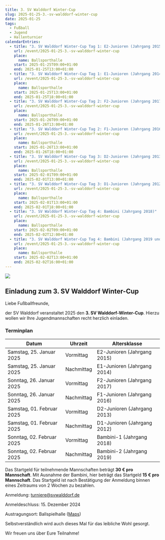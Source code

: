 ```yaml
---
title: 3. SV Walddorf Winter-Cup
slug: 2025-01-25-3.-sv-walddorf-winter-cup
date: 2025-01-25
tags:
  - Fußball
  - Jugend
  - Hallenturnier
calendarEntries:
  - title: "3. SV Walddorf Winter-Cup Tag 1: E2-Junioren (Jahrgang 2015)"
    url: /event/2025-01-25-3.-sv-walddorf-winter-cup
    place:
      name: Ballsporthalle
    start: 2025-01-25T09:00+01:00
    end: 2025-01-25T13:00+01:00
  - title: "3. SV Walddorf Winter-Cup Tag 1: E1-Junioren (Jahrgang 2014)"
    url: /event/2025-01-25-3.-sv-walddorf-winter-cup
    place:
      name: Ballsporthalle
    start: 2025-01-25T13:00+01:00
    end: 2025-01-25T18:00+01:00
  - title: "3. SV Walddorf Winter-Cup Tag 2: F2-Junioren (Jahrgang 2017)"
    url: /event/2025-01-25-3.-sv-walddorf-winter-cup
    place:
      name: Ballsporthalle
    start: 2025-01-26T09:00+01:00
    end: 2025-01-26T13:00+01:00
  - title: "3. SV Walddorf Winter-Cup Tag 2: F1-Junioren (Jahrgang 2016)"
    url: /event/2025-01-25-3.-sv-walddorf-winter-cup
    place:
      name: Ballsporthalle
    start: 2025-01-26T13:00+01:00
    end: 2025-01-26T18:00+01:00
  - title: "3. SV Walddorf Winter-Cup Tag 3: D2-Junioren (Jahrgang 2013)"
    url: /event/2025-01-25-3.-sv-walddorf-winter-cup
    place:
      name: Ballsporthalle
    start: 2025-02-01T09:00+01:00
    end: 2025-02-01T13:00+01:00
  - title: "3. SV Walddorf Winter-Cup Tag 3: D1-Junioren (Jahrgang 2012)"
    url: /event/2025-01-25-3.-sv-walddorf-winter-cup
    place:
      name: Ballsporthalle
    start: 2025-02-01T13:00+01:00
    end: 2025-02-01T18:00+01:00
  - title: "3. SV Walddorf Winter-Cup Tag 4: Bambini (Jahrgang 2018)"
    url: /event/2025-01-25-3.-sv-walddorf-winter-cup
    place:
      name: Ballsporthalle
    start: 2025-02-02T09:00+01:00
    end: 2025-02-02T12:00+01:00
  - title: "3. SV Walddorf Winter-Cup Tag 4: Bambini (Jahrgang 2019 und jünger)"
    url: /event/2025-01-25-3.-sv-walddorf-winter-cup
    place:
      name: Ballsporthalle
    start: 2025-02-02T13:00+01:00
    end: 2025-02-02T16:00+01:00
---
```

![](/media/2025/2025-01-25-3.-svw-wintercup-flyer.png)

## Einladung zum 3. SV Walddorf Winter-Cup

Liebe Fußballfreunde,

der SV Walddorf veranstaltet 2025 den **3. SV Walddorf-Winter-Cup**. Hierzu wollen wir Ihre Jugendmannschaften recht herzlich einladen.

### Terminplan

| Datum                     | Uhrzeit    | Altersklasse                |
|---------------------------|------------|-----------------------------|
| Samstag, 25. Januar 2025  | Vormittag  | E2-Junioren (Jahrgang 2015) |
| Samstag, 25. Januar 2025  | Nachmittag | E1-Junioren (Jahrgang 2014) |
| Sonntag, 26. Januar 2025  | Vormittag  | F2-Junioren (Jahrgang 2017) |
| Sonntag, 26. Januar 2025  | Nachmittag | F1-Junioren (Jahrgang 2016) |
| Samstag, 01. Februar 2025 | Vormittag  | D2-Junioren (Jahrgang 2013) |
| Samstag, 01. Februar 2025 | Nachmittag | D1-Junioren (Jahrgang 2012) |
| Sonntag, 02. Februar 2025 | Vormittag  | Bambini-1 (Jahrgang 2018)   |
| Sonntag, 02. Februar 2025 | Nachmittag | Bambini-2 (Jahrgang 2019)   |

Das Startgeld für teilnehmende Mannschaften beträgt **30 € pro Mannschaft**. Mit Ausnahme der Bambini, hier beträgt das
Startgeld **15 € pro Mannschaft**. Das Startgeld ist nach Bestätigung der Anmeldung binnen eines Zeitraums von 2 Wochen
zu bezahlen.

Anmeldung: [turniere@svwalddorf.de](mailto:turniere@svwalddorf.de)

Anmeldeschluss: 15. Dezember 2024

Austragungsort: Ballspielhalle ([Maps](https://maps.app.goo.gl/rCedmg8RcoERAU7HA))

Selbstverständlich wird auch dieses Mal für das leibliche Wohl gesorgt.

Wir freuen uns über Eure Teilnahme!
